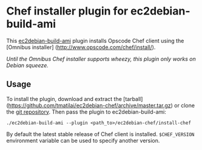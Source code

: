 # Chef installer plugin for ec2debian-build-ami

This [ec2debian-build-ami](https://github.com/andsens/ec2debian-build-ami)
plugin installs Opscode Chef client using the [Omnibus installer]
(http://www.opscode.com/chef/install/).

*Until the Omnibus Chef installer supports wheezy, this plugin only works on
Debian squeeze.*

## Usage

To install the plugin, download and extract the [tarball]
 (https://github.com/tmatilai/ec2debian-chef/archive/master.tar.gz)
or clone the [git repository](https://github.com/tmatilai/ec2debian-chef).
Then pass the plugin to ec2debian-build-ami:

    ./ec2debian-build-ami --plugin <path_to>/ec2debian-chef/install-chef

By default the latest stable release of Chef client is installed.
`$CHEF_VERSION` environment variable can be used to specify another version.
